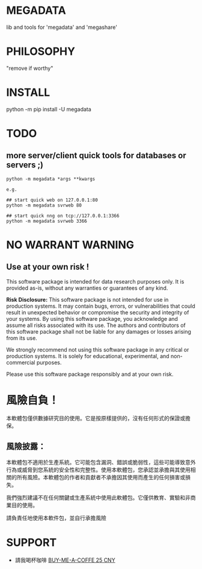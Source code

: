# MEGADATA

lib and tools for 'megadata' and 'megashare'

# PHILOSOPHY

"remove if worthy"

# INSTALL

python -m pip install -U megadata

# TODO

## more server/client quick tools for databases or servers ;)

```
python -m megadata *args **kwargs

e.g.

## start quick web on 127.0.0.1:80
python -m megadata svrweb 80

## start quick nng on tcp://127.0.0.1:3366
python -m megadata svrweb 3366
```

# NO WARRANT WARNING

## Use at your own risk !

This software package is intended for data research purposes only. It is provided as-is, without any warranties or guarantees of any kind. 

**Risk Disclosure:**
This software package is not intended for use in production systems. It may contain bugs, errors, or vulnerabilities that could result in unexpected behavior or compromise the security and integrity of your systems. By using this software package, you acknowledge and assume all risks associated with its use. The authors and contributors of this software package shall not be liable for any damages or losses arising from its use.

We strongly recommend not using this software package in any critical or production systems. It is solely for educational, experimental, and non-commercial purposes.

Please use this software package responsibly and at your own risk.

# 風險自負！

本軟體包僅供數據研究目的使用。它是按原樣提供的，沒有任何形式的保證或擔保。

## 風險披露：

本軟體包不適用於生產系統。它可能包含漏洞、錯誤或脆弱性，這些可能導致意外行為或威脅到您系統的安全性和完整性。使用本軟體包，您承認並承擔與其使用相關的所有風險。本軟體包的作者和貢獻者不承擔因其使用而產生的任何損害或損失。

我們強烈建議不在任何關鍵或生產系統中使用此軟體包。它僅供教育、實驗和非商業目的使用。

請負責任地使用本軟件包，並自行承擔風險

# SUPPORT

* 請我喝杯咖啡 [BUY-ME-A-COFFE 25 CNY](https://buy.stripe.com/4gw8xu1Ij61CbCw4gm) 
<!--
<script async src="https://js.stripe.com/v3/buy-button.js"> </script>

<stripe-buy-button buy-button-id="buy_btn_1O1LWzAZeDyeb7mKWtFSiHs8"
  publishable-key="pk_live_51MtUANAZeDyeb7mKtPVXLIE7iHlW4JQ6tdlOfMDOftxjOFLZKwBy8eBo39kaCUbGhrw8FXNz5rb3Xhyr78KP40cN00KwFFgzYL"
></stripe-buy-button>
-->
